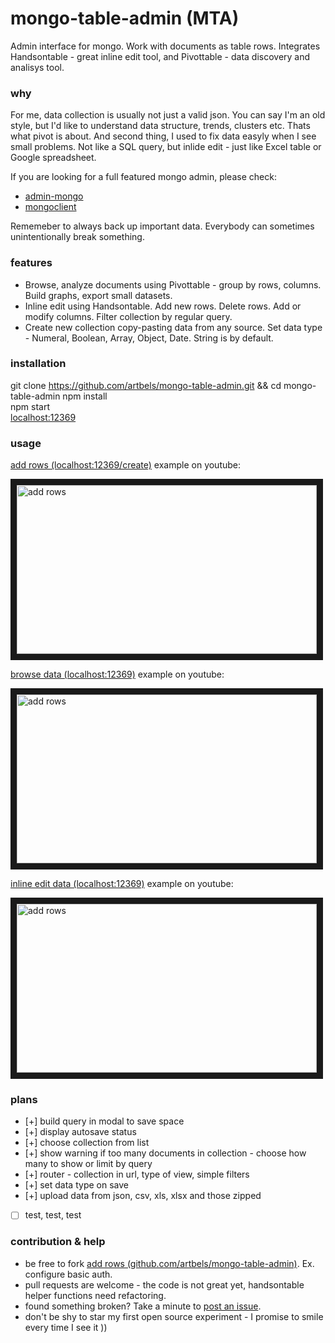 # mongo-table-admin (MTA)

Admin interface for mongo. Work with documents as table rows. Integrates Handsontable - great inline edit tool, and Pivottable - data discovery and analisys tool.

### why

For me, data collection is usually not just a valid json. You can say I'm an old style, but I'd like to understand data structure, trends, clusters etc. Thats what pivot is about. And second thing, I used to fix data easyly when I see small problems. Not like a SQL query, but inlide edit - just like Excel table or Google spreadsheet.

If you are looking for a full featured mongo admin, please check:
* [admin-mongo](https://www.npmjs.com/package/admin-mongo)
* [mongoclient](http://www.mongoclient.com/)

Rememeber to always back up important data. Everybody can sometimes unintentionally break something.

### features

* Browse, analyze documents using Pivottable - group by rows, columns. Build graphs, export small datasets.
* Inline edit using Handsontable. Add new rows. Delete rows. Add or modify columns. Filter collection by regular query. 
* Create new collection copy-pasting data from any source. Set data type - Numeral, Boolean, Array, Object, Date. String is by default.

### installation
git clone https://github.com/artbels/mongo-table-admin.git && cd mongo-table-admin
npm install  
npm start  
[localhost:12369](http://localhost:12369)


### usage

[add rows (localhost:12369/create)](http://localhost:12369/create) example on youtube:

<a href="http://www.youtube.com/watch?feature=player_embedded&v=_vUlAHl9uUU
" target="_blank"><img src="http://img.youtube.com/vi/_vUlAHl9uUU/0.jpg" 
alt="add rows" width="480" height="270" border="10" /></a>

[browse data (localhost:12369)](http://localhost:12369) example on youtube:

<a href="http://www.youtube.com/watch?feature=player_embedded&v=eg8KG5Xw3Rc
" target="_blank"><img src="http://img.youtube.com/vi/eg8KG5Xw3Rc/0.jpg" 
alt="add rows" width="480" height="270" border="10" /></a>

[inline edit data (localhost:12369)](http://localhost:12369) example on youtube:

<a href="http://www.youtube.com/watch?feature=player_embedded&v=IkbTDQo2VwM
" target="_blank"><img src="http://img.youtube.com/vi/IkbTDQo2VwM/0.jpg" 
alt="add rows" width="480" height="270" border="10" /></a>

### plans
- [+] build query in modal to save space
- [+] display autosave status
- [+] choose collection from list
- [+] show warning if too many documents in collection - choose how many to show or limit by query
- [+] router - collection in url, type of view, simple filters 
- [+] set data type on save
- [+] upload data from json, csv, xls, xlsx and those zipped
- [ ] test, test, test

### contribution & help

* be free to fork [add rows (github.com/artbels/mongo-table-admin)](https://github.com/artbels/mongo-table-admin). Ex. configure basic auth.
* pull requests are welcome - the code is not great yet, handsontable helper functions need refactoring.
* found something broken? Take a minute to [post an issue](https://github.com/artbels/mongo-table-admin/issues).
* don't be shy to star my first open source experiment - I promise to smile every time I see it ))